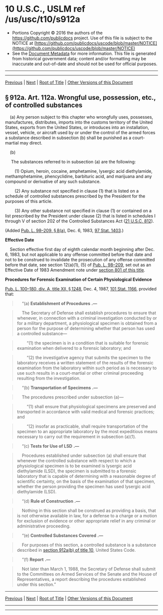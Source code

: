 ---
---

# 10 U.S.C., USLM ref /us/usc/t10/s912a

* Portions Copyright © 2016 the authors of the https://github.com/publicdocs project.
  Use of this file is subject to the NOTICE at [https://github.com/publicdocs/uscode/blob/master/NOTICE](https://github.com/publicdocs/uscode/blob/master/NOTICE)
* See the [Document Metadata](././../../../../../../..//README.md) for more information.
  This file is generated from historical government data; content and/or formatting may be inaccurate and out-of-date and should not be used for official purposes.

----------
----------

[Previous](./../../../../../../..//us/usc/t10/stA/ptII/ch47/schX/m__us_usc_t10_s912.md) | [Next](./../../../../../../..//us/usc/t10/stA/ptII/ch47/schX/m__us_usc_t10_s913.md) | [Root of Title](./../../../../../../../) | [Other Versions of this Document](https://publicdocs.github.io/go/links?ns=uslm&ref=%2Fus%2Fusc%2Ft10%2Fs912a)

## § 912a. Art. 112a. Wrongful use, possession, etc., of controlled substances

    (a) Any person subject to this chapter who wrongfully uses, possesses, manufactures, distributes, imports into the customs territory of the United States, exports from the United States, or introduces into an installation, vessel, vehicle, or aircraft used by or under the control of the armed forces a substance described in subsection (b) shall be punished as a court-martial may direct.

    (b)

     The substances referred to in subsection (a) are the following:

        (1) Opium, heroin, cocaine, amphetamine, lysergic acid diethylamide, methamphetamine, phencyclidine, barbituric acid, and marijuana and any compound or derivative of any such substance.

        (2) Any substance not specified in clause (1) that is listed on a schedule of controlled substances prescribed by the President for the purposes of this article.

        (3) Any other substance not specified in clause (1) or contained on a list prescribed by the President under clause (2) that is listed in schedules I through V of section 202 of the Controlled Substances Act ([21 U.S.C. 812][/us/usc/t21/s812]).

(Added [Pub. L. 98–209, § 8(a)][/us/pl/98/209/s8/a], Dec. 6, 1983, [97 Stat. 1403][/us/stat/97/1403].)

 __Effective Date__ 

    Section effective first day of eighth calendar month beginning after Dec. 6, 1983, but not applicable to any offense committed before that date and not to be construed to invalidate the prosecution of any offense committed before that date, see section 12(a)(1), (5) of [Pub. L. 98–209][/us/pl/98/209], set out as an Effective Date of 1983 Amendment note under [section 801 of this title][/us/usc/t10/s801].

 __Procedures for Forensic Examination of Certain Physiological Evidence__ 

[Pub. L. 100–180, div. A, title XII, § 1248][/us/pl/100/180/s1248], Dec. 4, 1987, [101 Stat. 1166][/us/stat/101/1166], provided that:

>     “(a)  __Establishment of Procedures__  __.—__ 

>     The Secretary of Defense shall establish procedures to ensure that whenever, in connection with a criminal investigation conducted by or for a military department, a physiological specimen is obtained from a person for the purpose of determining whether that person has used a controlled substance—

>         “(1) the specimen is in a condition that is suitable for forensic examination when delivered to a forensic laboratory; and

>         “(2) the investigative agency that submits the specimen to the laboratory receives a written statement of the results of the forensic examination from the laboratory within such period as is necessary to use such results in a court-martial or other criminal proceeding resulting from the investigation.

>     “(b)  __Transportation of Specimens__  __.—__ 

>     The procedures prescribed under subsection (a)—

>         “(1) shall ensure that physiological specimens are preserved and transported in accordance with valid medical and forensic practices; and

>         “(2) insofar as practicable, shall require transportation of the specimen to an appropriate laboratory by the most expeditious means necessary to carry out the requirement in subsection (a)(1).

>     “(c)  __Tests for Use of LSD__  __.—__ 

>     Procedures established under subsection (a) shall ensure that whenever the controlled substance with respect to which a physiological specimen is to be examined is lysergic acid diethylamide (LSD), the specimen is submitted to a forensic laboratory that is capable of determining with a reasonable degree of scientific certainty, on the basis of the examination of that specimen, whether the person providing the specimen has used lysergic acid diethylamide (LSD).

>     “(d)  __Rule of Construction__  __.—__ 

>     Nothing in this section shall be construed as providing a basis, that is not otherwise available in law, for a defense to a charge or a motion for exclusion of evidence or other appropriate relief in any criminal or administrative proceeding.

>     “(e)  __Controlled Substances Covered__  __.—__ 

>     For purposes of this section, a controlled substance is a substance described in [section 912a(b) of title 10][/us/usc/t10/s912a/b], United States Code.

>     “(f)  __Report__  __.—__ 

>     Not later than March 1, 1988, the Secretary of Defense shall submit to the Committees on Armed Services of the Senate and the House of Representatives, a report describing the procedures established under this section.”

----------

[Previous](./../../../../../../..//us/usc/t10/stA/ptII/ch47/schX/m__us_usc_t10_s912.md) | [Next](./../../../../../../..//us/usc/t10/stA/ptII/ch47/schX/m__us_usc_t10_s913.md) | [Root of Title](./../../../../../../../) | [Other Versions of this Document](https://publicdocs.github.io/go/links?ns=uslm&ref=%2Fus%2Fusc%2Ft10%2Fs912a)

----------
----------

[/us/usc/t21/s812]: https://publicdocs.github.io/go/links?ns=uslm&ref=%2Fus%2Fusc%2Ft21%2Fs812
[/us/pl/98/209/s8/a]: https://publicdocs.github.io/go/links?ns=uslm&ref=%2Fus%2Fpl%2F98%2F209%2Fs8%2Fa
[/us/stat/97/1403]: https://publicdocs.github.io/go/links?ns=uslm&ref=%2Fus%2Fstat%2F97%2F1403
[/us/pl/98/209]: https://publicdocs.github.io/go/links?ns=uslm&ref=%2Fus%2Fpl%2F98%2F209
[/us/usc/t10/s801]: https://publicdocs.github.io/go/links?ns=uslm&ref=%2Fus%2Fusc%2Ft10%2Fs801
[/us/pl/100/180/s1248]: https://publicdocs.github.io/go/links?ns=uslm&ref=%2Fus%2Fpl%2F100%2F180%2Fs1248
[/us/stat/101/1166]: https://publicdocs.github.io/go/links?ns=uslm&ref=%2Fus%2Fstat%2F101%2F1166
[/us/usc/t10/s912a/b]: https://publicdocs.github.io/go/links?ns=uslm&ref=%2Fus%2Fusc%2Ft10%2Fs912a%2Fb


